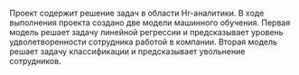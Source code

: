 Проект содержит решение задач в области Hr-аналитики. В ходе выполнения проекта создано две модели машинного обучения.
Первая модель решает задачу линейной регрессии и предсказывает уровень удволетворенности сотрудника работой в компании.
Вторая модель решает задачу классификации и предсказывает увольнение сотрудников.
